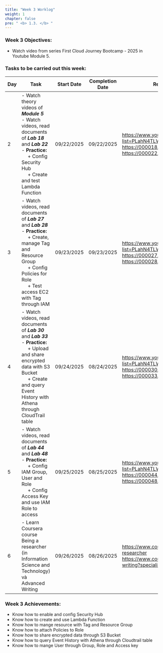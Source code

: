 ```yaml
---
title: "Week 3 Worklog"
weight: 1
chapter: false
pre: " <b> 1.3. </b> "
---
```


### Week 3 Objectives:

* Watch video from series First Cloud Journey Bootcamp - 2025 in Youtube Module 5.

### Tasks to be carried out this week:
| Day | Task                                                                                                                                                                                                                                        | Start Date | Completion Date | Reference Material                                                                                                                                         |
| --- | ------------------------------------------------------------------------------------------------------------------------------------------------------------------------------------------------------------------------------------------- | ---------- | --------------- | ---------------------------------------------------------------------------------------------------------------------------------------------------------- |
| 2   | - Watch theory videos of **<i>Module 5</i>** <br> - Watch videos, read documents of **<i>Lab 18</i>** and **<i>Lab 22</i>** <br> - **Practice:** <br>&emsp; + Config Security Hub <br>&emsp; + Create and test Lambda Function              | 09/22/2025 | 09/22/2025      | <https://www.youtube.com/playlist?list=PLahN4TLWtox2a3vElknwzU_urND8hLn1i> <br> <https://000018.awsstudygroup.com> <br> <https://000022.awsstudygroup.com> |
| 3   | - Watch videos, read documents of **<i>Lab 27</i>** and **<i>Lab 28</i>** <br> - **Practice:** <br>&emsp; + Create, manage Tag and Resource Group <br>&emsp; + Config Policies for Role <br>&emsp; + Test access EC2 with Tag through IAM   | 09/23/2025 | 09/23/2025      | <https://www.youtube.com/playlist?list=PLahN4TLWtox2a3vElknwzU_urND8hLn1i> <br> <https://000027.awsstudygroup.com> <br> <https://000028.awsstudygroup.com> |
| 4   | - Watch videos, read documents of **<i>Lab 30</i>** and **<i>Lab 33</i>** <br> - **Practice:** <br>&emsp; + Upload and share encrypted data with S3 Bucket <br>&emsp; + Create and query Event History with Athena through CloudTrail table | 09/24/2025 | 08/24/2025      | <https://www.youtube.com/playlist?list=PLahN4TLWtox2a3vElknwzU_urND8hLn1i> <br> <https://000030.awsstudygroup.com> <br> <https://000033.awsstudygroup.com> |
| 5   | - Watch videos, read documents of **<i>Lab 44</i>** and **<i>Lab 48</i>** <br> - **Practice:** <br>&emsp; + Config IAM Group, User and Role <br>&emsp; + Config Access Key and use IAM Role to access                                       | 09/25/2025 | 08/25/2025      | <https://www.youtube.com/playlist?list=PLahN4TLWtox2a3vElknwzU_urND8hLn1i> <br> <https://000044.awsstudygroup.com> <br> <https://000048.awsstudygroup.com> |
| 6   | - Learn Coursera course Being a researcher (in Information Science and Technology) và Advanced Writing                                                                                                                                      | 09/26/2025 | 08/26/2025      | <https://www.coursera.org/learn/being-researcher> <br> <https://www.coursera.org/learn/advanced-writing?specialization=academic-english>                   |


### Week 3 Achievements:

- Know how to enable and config Security Hub
- Know how to create and use Lambda Function
- Know how to mange resource with Tag and Resource Group
- Know how to attach Policies to Role
- Know how to share encrypted data through S3 Bucket
- Know how to query Event History with Athena through Cloudtrail table
- Know how to mange User through Group, Role and Access key
